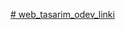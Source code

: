 [# web_tasarim_odev_linki](https://www.canva.com/design/DAGh6B-7iqA/F6mTRbJp30sy7J-jOqf4xw/edit?utm_content=DAGh6B-7iqA&utm_campaign=designshare&utm_medium=link2&utm_source=sharebutton)
